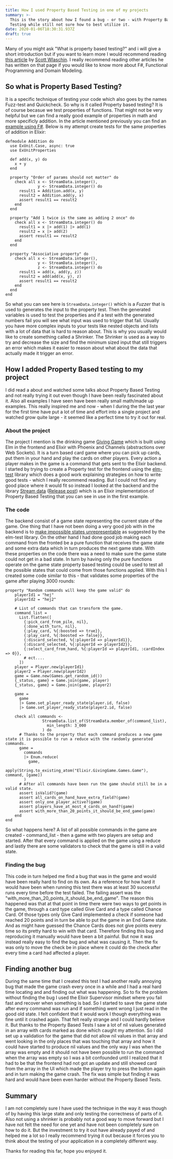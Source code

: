 ```yaml
---
title: How I used Property Based Testing in one of my projects
summary: >-
  This is the story about how I found a bug - or two - with Property Based
  Testing while still not sure how to best utilize it.
date: 2020-01-06T18:30:31.937Z
draft: true
---
```

Many of you might ask "What is property based testing?" and i will give a short introduction but if you want to learn more I would recommend reading [this article](https://fsharpforfunandprofit.com/posts/property-based-testing/) by [Scott Wlaschin](https://twitter.com/ScottWlaschin). I really recommend reading other articles he has written on that page if you would like to know more about F#, Functional Programming and Domain Modeling.

## So what is Property Based Testing?

It is a specific technique of testing your code which also goes by the names Fuzz-test and Quickcheck. So why is it called Property based testing? It is of course becasue we test properties of functions. That might not be very helpful but we can find a really good example of properties in math and more specificly addition. In the article mentioned previously you can find an [example using F#](https://fsharpforfunandprofit.com/posts/property-based-testing/#using-fscheck-to-test-the-addition-properties). Below is my attempt create tests for the same properties of addition in Elixir:

```
defmodule Addition do
  use ExUnit.Case, async: true
  use ExUnitProperties

  def add(x, y) do
    x + y
  end

  property "Order of params should not matter" do
    check all x <- StreamData.integer(),
              y <- StreamData.integer() do
      result1 = Addition.add(x, y)
      result2 = Addition.add(y, x)
      assert result1 == result2
    end
  end

  property "Add 1 twice is the same as adding 2 once" do
    check all x <- StreamData.integer() do
      result1 = x |> add(1) |> add(1)
      result2 = x |> add(2)
      assert result1 == result2
    end
  end

  property "Associative property" do
    check all x <- StreamData.integer(),
              y <- StreamData.integer(),
              z <- StreamData.integer() do
      result1 = add(x, add(y, z))
      result2 = add(add(x, y), z)
      assert result1 == result2
    end
  end
end
```

So what you can see here is `StreamData.integer()` which is a *Fuzzer* that is used to generates the input to the property test. Then the generated variables is used to test the properties and if a test with the generated numbers fail you will see what input was used to trigger that fail. Usually you have more complex inputs to your tests like nested objects and lists with a lot of data that is hard to reason about. This is why you usually would like to create something called a Shrinker. The Shrinker is used as a way to try and decrease the size and find the minimum sized input that still triggers an error which makes it easier to reason about what about the data that actually made it trigger an error.

## How I added Property Based testing to my project

I did read a about and watched some talks about Property Based Testing and not really trying it out even though I have been really fascinated about it. Also all examples I have seen have been really small math/made up examples. This really inspired me and now - when I during the the last year for the first time have put a lot of time and effort into a single project and watched grow quite large - it seemed like a perfect time to try it out for real.

### About the project

The project I mention is the drinking game [Giving Game](https://giving-game.se) which is built using Elm in the frontend and Elixir with Phoenix and Channels (abstractions over Web Sockets). It is a turn based card game where you can pick up cards, put them in your hand and play the cards on other players. Every action a player makes in the game is a command that gets sent to the Elixir backend. I started by trying to create a Property test for the frontend using the [elm-test](https://package.elm-lang.org/packages/elm-explorations/test/latest) library which does a good work explaining strategies on how to write good tests - which I really recommend reading. But I could not find any good place where it would fit so instead I looked at the backend and the library [Stream data](https://hexdocs.pm/stream_data/StreamData.html) ([Release post](https://elixir-lang.org/blog/2017/10/31/stream-data-property-based-testing-and-data-generation-for-elixir/)) which is an Elixir implementation of Property Based Testing that you can see in use in the first example.

### The code

The backend consist of a game state representing the current state of the game. One thing that I have not been doing a very good job with in the backend is to [make impossible states unrepresentable](https://www.youtube.com/watch?v=IcgmSRJHu_8) as suggested by the elm-test library. On the other hand I had done good job making each command from the fronted be a pure function that receives the game state and some extra data which in turn produces the next game state. With these properties on the code there was a need to make sure the game state could not get in a bad state. In turn by having only the pure functions operate on the game state property based testing could be used to test all the possible states that could come from those functions applied. With this I created some code similar to this - that validates some properties of the game after playing 3000 rounds:

```
property "Random commands will keep the game valid" do
    playerId1 = "hej"
    playerId2 = "hej2"

    # List of commands that can transform the game.
    command_list =
      List.flatten([
        {:pick_card_from_pile, nil},
        {:done_with_turn, nil},
        {:play_card, %{:boosted => true}},
        {:play_card, %{:boosted => false}},
        {:discard_selected, %{:playerId => playerId1}},
        {:discard_selected, %{:playerId => playerId2}},
        {:select_card_from_hand, %{:playerId => playerId1, :cardIndex => 0}},
        # ect....
      ])
    player = Player.new(playerId1)
    player2 = Player.new(playerId2)
    game = Game.new(Games.get_random_id())
    {_status, game} = Game.join(game, player)
    {_status, game} = Game.join(game, player2)

    game =
      game
      |> Game.set_player_ready_state(player.id, false)
      |> Game.set_player_ready_state(player2.id, false)

    check all commands <-
                StreamData.list_of(StreamData.member_of(command_list),
                  min_length: 3_000
                ) do
      # Thanks to the property that each command produces a new game state it is possible to run a reduce with the randomly generated commands.
      game =
        commands
        |> Enum.reduce(
          game,
          apply(String.to_existing_atom("Elixir.GivingGame.Games.Game"), command, [game])
        )
      # After all commands have been run the game should still be in a valid state.
      assert isValid?(game)
      assert all_cards_on_hand_have_extra_field?(game)
      assert only_one_player_active?(game)
      assert players_have_at_most_4_cards_on_hand?(game)
      assert with_more_than_20_points_it_should_be_end_game(game)
    end
end
```

So what happens here? A list of all possible commands in the game are created - command_list - then a game with two players are setup and started. After that every command is applied on the game using a reduce and lastly there are some validators to check that the game is still in a valid state.

### Finding the bug

This code in turn helped me find a bug that was in the game and would have been really hard to find on its own. As a reference for how hard it would have been when running this test there was at least 30 successful runs every time before the test failed. The failing assert was the "with_more_than_20_points_it_should_be_end_game". The reason this happened was that at that point in time there were two ways to get points in the game, through a card type called Give Card and a type called Chance Card. Of those types only Give Card implemented a check if someone had reached 20 points and in turn be able to put the game in an End Game state. And as might have guessed the Chance Cards does not give points every time so its pretty hard to win with that card. Therefore finding this bug and reproducing it manually would have been a bit painful. But now it was instead really easy to find the bug and what was causing it. Then the fix was only to move the check be in place where it could do the check after every time a card had affected a player.

## Finding another bug

During the same time that I created this test I had another really annoying bug that made the game crash every once in a while and I had a real hard time locating and and finding out what was happening. So to fix the problem without finding the bug I used the Elixir Supervisor mindset where you fail fast and recover when something is bad. So I started to save the game state after every command was run and if something went wrong I just read in the good old state. I felt confident that it would work I though everything was fine until it crashed again. That felt really strange and I could hardly believe it. But thanks to the Property Based Tests I saw a lot of nil values generated in an array with cards marked as done which caught my attention. So I did set up a validation for the game that did not allow nil values in that array and went looking in the only places that was touching that array and how it could have started to produce nil values and the only way I was when the array was empty and it should not have been possible to run the command when the array was empty so I was a bit confounded until I realized that it had to be that the frontend had not got an update and still showed card from the array in the UI which made the player try to press the button again and in turn making the game crash. The fix was simple but finding it was hard and would have been even harder without the Property Based Tests.

## Summary

I am not completely sure I have used the technique in the way it was though of by having this large state and only testing the correctness of parts of it. Also not using a shrinker is probably not a good way to move forward but I have not felt the need for one yet and have not been completely sure on how to do it. But the investment to try it out have already payed of and helped me a lot so I really recommend trying it out because it forces you to think about the testing of your application in a completely different way.

Thanks for reading this far, hope you enjoyed it.
